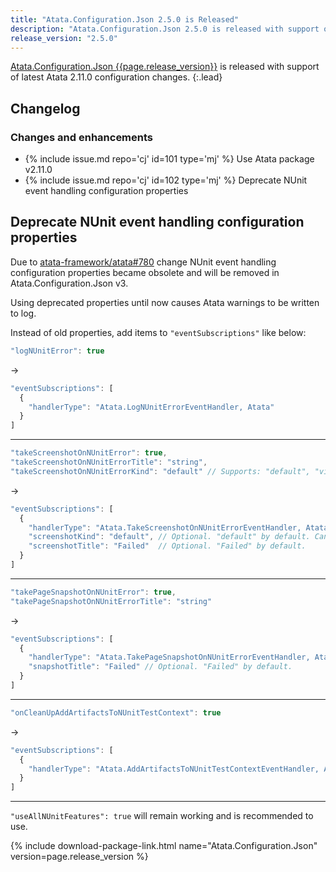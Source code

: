 ```yaml
---
title: "Atata.Configuration.Json 2.5.0 is Released"
description: "Atata.Configuration.Json 2.5.0 is released with support of latest Atata 2.11.0 configuration changes."
release_version: "2.5.0"
---
```


[Atata.Configuration.Json {{page.release_version}}](https://www.nuget.org/packages/Atata.Configuration.Json/{{page.release_version}})
is released with support of latest Atata 2.11.0 configuration changes.
{:.lead}

<!--more-->

## Changelog

### Changes and enhancements

- {% include issue.md repo='cj' id=101 type='mj' %} Use Atata package v2.11.0
- {% include issue.md repo='cj' id=102 type='mj' %} Deprecate NUnit event handling configuration properties

## Deprecate NUnit event handling configuration properties

Due to [atata-framework/atata#780](https://github.com/atata-framework/atata/issues/780) change NUnit event handling configuration properties became obsolete and will be removed in Atata.Configuration.Json v3.

Using deprecated properties until now causes Atata warnings to be written to log.

Instead of old properties, add items to `"eventSubscriptions"` like below:

```js
"logNUnitError": true
```
->
```js
"eventSubscriptions": [
  {
    "handlerType": "Atata.LogNUnitErrorEventHandler, Atata"
  }
]
```
___
```js
"takeScreenshotOnNUnitError": true,
"takeScreenshotOnNUnitErrorTitle": "string",
"takeScreenshotOnNUnitErrorKind": "default" // Supports: "default", "viewport" and "fullPage".
```
->
```js
"eventSubscriptions": [
  {
    "handlerType": "Atata.TakeScreenshotOnNUnitErrorEventHandler, Atata",
    "screenshotKind": "default", // Optional. "default" by default. Can be "viewport" or "fullPage".
    "screenshotTitle": "Failed"  // Optional. "Failed" by default.
  }
]
```
___
```js
"takePageSnapshotOnNUnitError": true,
"takePageSnapshotOnNUnitErrorTitle": "string"
```
->
```js
"eventSubscriptions": [
  {
    "handlerType": "Atata.TakePageSnapshotOnNUnitErrorEventHandler, Atata",
    "snapshotTitle": "Failed" // Optional. "Failed" by default.
  }
]
```
___
```js
"onCleanUpAddArtifactsToNUnitTestContext": true
```
->
```js
"eventSubscriptions": [
  {
    "handlerType": "Atata.AddArtifactsToNUnitTestContextEventHandler, Atata"
  }
]
```
___
`"useAllNUnitFeatures": true` will remain working and is recommended to use.

{% include download-package-link.html name="Atata.Configuration.Json" version=page.release_version %}